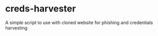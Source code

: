 # creds-harvester
A simple script to use with cloned website for phishing and credentials harvesting
